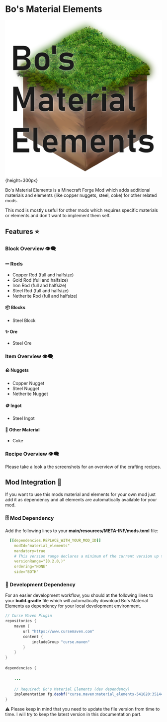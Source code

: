 # Bo's Material Elements

![Bo's Material Elements][logo]{height=300px}

Bo's Material Elements is a Minecraft Forge Mod which adds additional materials and elements (like copper nuggets, steel, coke) for other related mods.

This mod is mostly useful for other mods which requires specific materials or elements and don't want to implement them self.

## Features ⭐

### Block Overview 👁️‍🗨️

### ➖ Rods
* Copper Rod (full and halfsize)
* Gold Rod (full and halfsize)
* Iron Rod (full and halfsize)
* Steel Rod (full and halfsize)
* Netherite Rod (full and halfsize)

#### 📦 Blocks
* Steel Block

#### ✨ Ore
* Steel Ore

### Item Overview 👁️‍🗨️

#### 🪨 Nuggets
* Copper Nugget
* Steel Nugget
* Netherite Nugget

#### 🪙 Ingot
* Steel Ingot

#### 🔭 Other Material
* Coke

### Recipe Overview 👁️‍🗨️

Please take a look a the screenshots for an overview of the crafting recipes.

## Mod Integration 🚀

If you want to use this mods material and elements for your own mod just add it as dependency and all elements are automatically available for your mod.

### 🗄️ Mod Dependency

Add the following lines to your **main/resources/META-INF/mods.toml** file:

```yaml
  [[dependencies.REPLACE_WITH_YOUR_MOD_ID]]
    modId="material_elements"
    mandatory=true
    # This version range declares a minimum of the current version up to but not including the next major version
    versionRange="[0.2.0,)"
    ordering="NONE"
    side="BOTH"
```

### 👾 Development Dependency

For an easier development workflow, you should at the following lines to your **build.gradle** file which will automatically download Bo's Material Elements as dependency for your local development environment.

```java
// Curse Maven Plugin
repositories {
    maven {
        url "https://www.cursemaven.com"
        content {
            includeGroup "curse.maven"
        }
    }
}

dependencies {

    ...

    // Required: Bo's Material Elements (dev dependency)
    implementation fg.deobf("curse.maven:material_elements-541620:3514413")
}
```

⚠️ Please keep in mind that you need to update the file version from time to time. I will try to keep the latest version in this documentation part.

[logo]: logo.png
